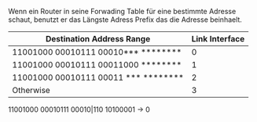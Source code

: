 Wenn ein Router in seine Forwading Table für eine bestimmte Adresse schaut, benutzt er das Längste Adress Prefix das die Adresse beinhaelt.



| Destination Address Range       | Link Interface |
|---------------------------------|----------------|
| 11001000 00010111 00010\*\*\* \*\*\*\*\*\*\*\*         | 0              |
| 11001000 00010111 00011000 \*\*\*\*\*\*\*\*     | 1              |
| 11001000 00010111 00011 \*\*\* \*\*\*\*\*\*\*\*        | 2              |
| Otherwise                       | 3              |

11001000 00010111 00010|110 10100001 -> 0